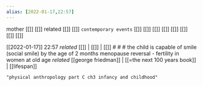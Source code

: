```yaml
---
alias: [2022-01-17,22:57]
---
```

 mother [[]] [[]]
 related [[]] [[]]
 `contemporary events` [[]] [[]] [[]] [[]] [[]] [[]] [[]] [[]]

[[2022-01-17]] 22:57 _related_ [[]] | [[]] | [[]] # # #
the child is capable of smile (social smile) by the age of 2 months
menopause reversal - fertility in women at old age _related_ [[george friedman]] | [[=the next 100 years book]] | [[lifespan]]
```query
"physical anthropology part C ch3 infancy and childhood"
```